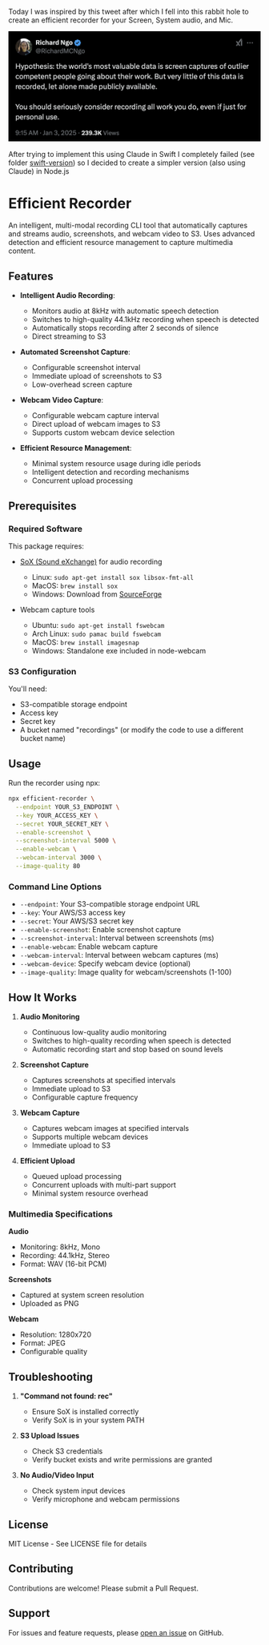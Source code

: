 Today I was inspired by this tweet after which I fell into this rabbit hole to create an efficient recorder for your Screen, System audio, and Mic.

[![](tweet.png)](https://x.com/RichardMCNgo/status/1875093600612261909)

After trying to implement this using Claude in Swift I completely failed (see folder [swift-version](swift-version)) so I decided to create a simpler version (also using Claude) in Node.js

# Efficient Recorder

An intelligent, multi-modal recording CLI tool that automatically captures and streams audio, screenshots, and webcam video to S3. Uses advanced detection and efficient resource management to capture multimedia content.

## Features

- **Intelligent Audio Recording**:

  - Monitors audio at 8kHz with automatic speech detection
  - Switches to high-quality 44.1kHz recording when speech is detected
  - Automatically stops recording after 2 seconds of silence
  - Direct streaming to S3

- **Automated Screenshot Capture**:

  - Configurable screenshot interval
  - Immediate upload of screenshots to S3
  - Low-overhead screen capture

- **Webcam Video Capture**:

  - Configurable webcam capture interval
  - Direct upload of webcam images to S3
  - Supports custom webcam device selection

- **Efficient Resource Management**:
  - Minimal system resource usage during idle periods
  - Intelligent detection and recording mechanisms
  - Concurrent upload processing

## Prerequisites

### Required Software

This package requires:

- [SoX (Sound eXchange)](http://sox.sourceforge.net/) for audio recording

  - Linux: `sudo apt-get install sox libsox-fmt-all`
  - MacOS: `brew install sox`
  - Windows: Download from [SourceForge](http://sourceforge.net/projects/sox/files/latest/download)

- Webcam capture tools
  - Ubuntu: `sudo apt-get install fswebcam`
  - Arch Linux: `sudo pamac build fswebcam`
  - MacOS: `brew install imagesnap`
  - Windows: Standalone exe included in node-webcam

### S3 Configuration

You'll need:

- S3-compatible storage endpoint
- Access key
- Secret key
- A bucket named "recordings" (or modify the code to use a different bucket name)

## Usage

Run the recorder using npx:

```bash
npx efficient-recorder \
  --endpoint YOUR_S3_ENDPOINT \
  --key YOUR_ACCESS_KEY \
  --secret YOUR_SECRET_KEY \
  --enable-screenshot \
  --screenshot-interval 5000 \
  --enable-webcam \
  --webcam-interval 3000 \
  --image-quality 80
```

### Command Line Options

- `--endpoint`: Your S3-compatible storage endpoint URL
- `--key`: Your AWS/S3 access key
- `--secret`: Your AWS/S3 secret key
- `--enable-screenshot`: Enable screenshot capture
- `--screenshot-interval`: Interval between screenshots (ms)
- `--enable-webcam`: Enable webcam capture
- `--webcam-interval`: Interval between webcam captures (ms)
- `--webcam-device`: Specify webcam device (optional)
- `--image-quality`: Image quality for webcam/screenshots (1-100)

## How It Works

1. **Audio Monitoring**

   - Continuous low-quality audio monitoring
   - Switches to high-quality recording when speech is detected
   - Automatic recording start and stop based on sound levels

2. **Screenshot Capture**

   - Captures screenshots at specified intervals
   - Immediate upload to S3
   - Configurable capture frequency

3. **Webcam Capture**

   - Captures webcam images at specified intervals
   - Supports multiple webcam devices
   - Immediate upload to S3

4. **Efficient Upload**
   - Queued upload processing
   - Concurrent uploads with multi-part support
   - Minimal system resource overhead

### Multimedia Specifications

**Audio**

- Monitoring: 8kHz, Mono
- Recording: 44.1kHz, Stereo
- Format: WAV (16-bit PCM)

**Screenshots**

- Captured at system screen resolution
- Uploaded as PNG

**Webcam**

- Resolution: 1280x720
- Format: JPEG
- Configurable quality

## Troubleshooting

1. **"Command not found: rec"**

   - Ensure SoX is installed correctly
   - Verify SoX is in your system PATH

2. **S3 Upload Issues**

   - Check S3 credentials
   - Verify bucket exists and write permissions are granted

3. **No Audio/Video Input**
   - Check system input devices
   - Verify microphone and webcam permissions

## License

MIT License - See LICENSE file for details

## Contributing

Contributions are welcome! Please submit a Pull Request.

## Support

For issues and feature requests, please [open an issue](https://github.com/janwilmake/efficient-recorder/issues) on GitHub.
